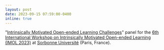 ```yaml
---
layout: post
date: 2023-09-15 07:59:00-0400
inline: true
---
```


"[Intrinsically Motivated Open-ended Learning Challenges](https://imolconf2023.github.io/)" panel  for the [6th International Workshop on Intrinsically Motivated Open-ended Learning (IMOL 2023)](https://imolconf2023.github.io/) at [Sorbonne Université](https://www.sorbonne-universite.fr/) (Paris, France). 